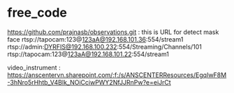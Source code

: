 # free_code
https://github.com/prajnasb/observations.git : this is URL for detect mask face 
rtsp://tapocam:123@123aA@192.168.101.36:554/stream1
rtsp://admin:DYRFIS@192.168.100.232:554/Streaming/Channels/101
rtsp://tapocam:123@123aA@192.168.101.22:554/stream1

video_instrument : https://anscentervn.sharepoint.com/:f:/s/ANSCENTERResources/EgqIwF8M-3hNro5rHhtb_V4Blk_NOiCciwPWY2NfJJRnPw?e=eiJrCt

